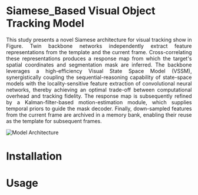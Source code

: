 # Siamese_Based Visual Object Tracking Model

<div style="text-align: justify">
  This study presents a novel Siamese architecture for visual tracking show in Figure. Twin backbone networks independently extract feature representations from the template and the current frame. Cross-correlating these representations produces a response map from which the target's spatial coordinates and segmentation mask are inferred.
The backbone leverages a high-efficiency Visual State Space Model (VSSM), synergistically coupling the sequential-reasoning capability of state-space models with the locality-sensitive feature extraction of convolutional neural networks, thereby achieving an optimal trade-off between computational overhead and tracking fidelity.
The response map is subsequently refined by a Kalman-filter-based motion-estimation module, which supplies temporal priors to guide the mask decoder. Finally, down-sampled features from the current frame are archived in a memory bank, enabling their reuse as the template for subsequent frames.
</div>

![Model Architecture](https://raw.githubusercontent.com/Simon9623/SiamEVM/91321ebfa5b9a5e7e953ddf2312f605469894b94/Documents/model.svg)

# Installation

# Usage

